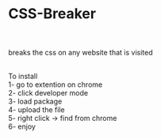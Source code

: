 # CSS-Breaker<br/><br/>

breaks the css on any website that is visited<br/><br/>

To install<br/>
1- go to extention on chrome<br/>
2- click developer mode <br/>
3- load package<br/>
4- upload the file<br/>
5- right click -> find from chrome<br/>
6- enjoy<br/>
